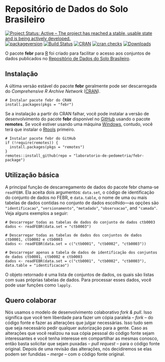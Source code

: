 <!-- Generated by knitr: do not edit by hand. Please edit the content in README.Rmd -->

Repositório de Dados do Solo Brasileiro
=======================================

[![Project Status: Active – The project has reached a stable, usable
state and is being actively
developed.](https://www.repostatus.org/badges/latest/active.svg)](https://www.repostatus.org/#active)
[![packageversion](https://img.shields.io/badge/devel%20version-1.9.7-firebrick.svg?style=flat-square)](commits/master)
[![Build
Status](https://travis-ci.org/samuel-rosa/febr-package.svg?branch=master)](https://travis-ci.org/samuel-rosa/febr-package)
[![CRAN](https://www.r-pkg.org/badges/version/febr)](https://cran.r-project.org/package=febr)
[![cran
checks](https://cranchecks.info/badges/worst/febr)](https://cran.r-project.org/web/checks/check_results_febr.html)
[![Downloads](https://cranlogs.r-pkg.org/badges/febr?color=brightgreen)](https://www.r-pkg.org/pkg/febr)

O pacote **febr** para [R](https://www.r-project.org/) foi criado para
facilitar o acesso aos conjuntos de dados publicados no [Repositório de
Dados do Solo Brasileiro](https://www.pedometria.org/febr/).

Instalação
----------

A última versão estável do pacote **febr** geralmente pode ser
descarregada do *Comprehensive R Archive Network*
([CRAN](https://CRAN.R-project.org/package=febr)).

    # Instalar pacote febr do CRAN
    install.packages(pkgs = "febr")

Se a instalação a partir do CRAN falhar, você pode instalar a versão de
desenvolvimento do pacote **febr** disponível no
[GitHub](https://github.com/laboratorio-de-pedometria/febr-package)
usando o pacote **remotes**. Se você estiver usando uma máquina
[Windows](https://cran.r-project.org/bin/windows/), contudo, você terá
que instalar o [Rtools](https://cran.r-project.org/bin/windows/Rtools/)
primeiro.

    # Instalar pacote febr do GitHub
    if (!require(remotes)) {
      install.packages(pkgs = "remotes")
    }
    remotes::install_github(repo = "laboratorio-de-pedometria/febr-package")

Utilização básica
-----------------

A principal função de descarregamento de dados do pacote febr chama-se
`readFEBR`. Ela aceita dois argumentos: `data.set`, o código de
identificação do conjunto de dados no FEBR, e `data.table`, o nome de
uma ou mais tabelas de dados contidas no conjunto de dados escolhido—as
opções são `"identificacao"`, `"versionamento"`, `"metadado"`,
`"observacao"`, and `"camada"`. Veja alguns exemplos a seguir:

    # Descarregar todas as tabelas de dados do conjunto de dados ctb0003
    dados <- readFEBR(data.set = "ctb0003")

    # Descarregar todas as tabelas de dados dos conjuntos de dados ctb0001, ctb0002 e ctb0003
    dados <- readFEBR(data.set = c("ctb0001", "ctb0002", "ctb0003"))

    # Descarregar apenas a tabela de dados de identificação dos conjuntos de dados ctb0001, ctb0002 e ctb0003
    dados <- readFEBR(data.set = c("ctb0001", "ctb0002", "ctb0003"), data.table = "identificacao")

O objeto retornado é uma lista de conjuntos de dados, os quais são
listas com suas próprias tabelas de dados. Para processar esses dados,
você pode usar funções como `lapply`.

<!-- O pacote `febr` possui cinco funções para descarregamento de dados: -->
<!-- 1. `dataset`, para descarregar os dados de identificação de um ou mais conjuntos de dados; -->
<!-- 2. `observation`, para descarregar os dados das observações do solo de um ou mais conjuntos de dados; -->
<!-- 3. `layer`, para descarregar os dados das camadas das observações do solo de um ou mais conjuntos de dados; -->
<!-- 4. `metadata`, para descarregar os dados sobre os dados de um ou mais conjuntos de dados; -->
<!-- 5. `febr`, para descarregar todos os dados e metadados de um único conjunto de dados. -->
<!-- O principal argumento dessas cinco funções é `dataset`. Para esse argumento é passado o código de identificação de um ou mais conjuntos de dados publicados no FEBR. Isso descarrega os dados da tabela de dados indicada pela função escolhida. Por exemplo, -->
<!-- ```R -->
<!-- observation(dataset = "ctb0003") -->
<!-- ``` -->
<!-- descarrega os dados das observações do solo do conjunto de dados `ctb0003`. O código de identificação de todos os conjuntos de dados publicados no FEBR estão catalogados em http://www.ufsm.br/febr/catalog/. -->
<!-- No caso das funções `observation`, `layer` e `febr`, o segundo principal argumento é `variable`. Para esse argumento é passado o código de identificação da(s) variável(is) cujos dados devem ser retornados pela função escolhida. Por exemplo, -->
<!-- ```R -->
<!-- layers(dataset = "ctb0003", variable = "argila") -->
<!-- ``` -->
<!-- retorna os dados da variável `argila` do conjunto de dados `ctb0003`. O código de identificação de todas as variáveis contidas nos conjuntos de dados publicados no FEBR estão catalogados em https://goo.gl/hi77sB. -->

Quero colaborar
---------------

Nós usamos o modelo de desenvolvimento colaborativo *fork & pull*. Isso
significa que você tem liberdade para fazer um cópia paralela – *fork* –
do código fonte e fazer as alterações que julgar necessárias. Isso tudo
sem que seja necessário pedir qualquer autorização para a gente. Caso as
alterações que você realizou na sua cópia pessoal do código fonte sejam
interessantes e você tenha interesse em compartilhar as mesmas conosco,
então basta solicitar que sejam puxadas – *pull request* – para o código
fonte original. Depois de uma revisão das alterações, nós decidiremos se
elas podem ser fundidas – *merge* – com o código fonte original.
